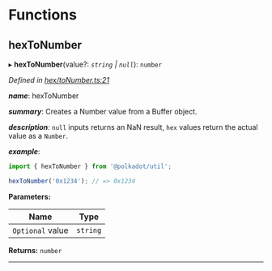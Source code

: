 

# Functions

<a id="hextonumber"></a>

##  hexToNumber

▸ **hexToNumber**(value?: *`string` | `null`*): `number`

*Defined in [hex/toNumber.ts:21](https://github.com/polkadot-js/common/blob/74b37cf/packages/util/src/hex/toNumber.ts#L21)*

*__name__*: hexToNumber

*__summary__*: Creates a Number value from a Buffer object.

*__description__*: `null` inputs returns an NaN result, `hex` values return the actual value as a `Number`.

*__example__*:   

```javascript
import { hexToNumber } from '@polkadot/util';

hexToNumber('0x1234'); // => 0x1234
```

**Parameters:**

| Name | Type |
| ------ | ------ |
| `Optional` value | `string` | `null` |

**Returns:** `number`

___

